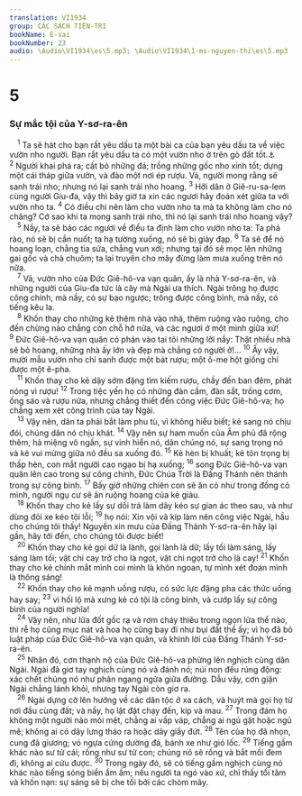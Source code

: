 ```yaml
---
translation: VI1934
group: CÁC SÁCH TIÊN-TRI
bookName: Ê-sai 
bookNumber: 23
audio: \Audio\VI1934\es\5.mp3; \Audio\VI1934\1-ms-nguyen-thi\es\5.mp3
---
```


<div class="title"><h1>5</h1><h3>Sự mắc tội của Y-sơ-ra-ên</h3></div>
<span class="verse es_5_1"> <sup>1</sup> Ta sẽ hát cho bạn rất yêu dấu ta một bài ca của bạn yêu dấu ta về việc vườn nho người. Bạn rất yêu dấu ta có một vườn nho ở trên gò đất tốt.<a data-toggle="tooltip" data-placement="bottom" title="Mat 21:33; Mac 12:1; Lu 20:9">⚓</a></span>
<span class="verse es_5_2"><sup>2</sup> Người khai phá ra; cất bỏ những đá; trồng những gốc nho xinh tốt; dựng một cái tháp giữa vườn, và đào một nơi ép rượu. Vả, người mong rằng sẽ sanh trái nho; nhưng nó lại sanh trái nho hoang. </span>
<span class="verse es_5_3"><sup>3</sup> Hỡi dân ở Giê-ru-sa-lem cùng người Giu-đa, vậy thì bây giờ ta xin các ngươi hãy đoán xét giữa ta với vườn nho ta. </span>
<span class="verse es_5_4"><sup>4</sup> Có điều chi nên làm cho vườn nho ta mà ta không làm cho nó chăng? Cớ sao khi ta mong sanh trái nho, thì nó lại sanh trái nho hoang vậy? <br/></span>
<span class="verse es_5_5"> <sup>5</sup> Nầy, ta sẽ bảo các ngươi về điều ta định làm cho vườn nho ta: Ta phá rào, nó sẽ bị cắn nuốt; ta hạ tường xuống, nó sẽ bị giày đạp. </span>
<span class="verse es_5_6"><sup>6</sup> Ta sẽ để nó hoang loạn, chẳng tỉa sửa, chẳng vun xới; nhưng tại đó sẽ mọc lên những gai gốc và chà chuôm; ta lại truyền cho mây đừng làm mưa xuống trên nó nữa. <br/></span>
<span class="verse es_5_7"> <sup>7</sup> Vả, vườn nho của Đức Giê-hô-va vạn quân, ấy là nhà Y-sơ-ra-ên, và những người của Giu-đa tức là cây mà Ngài ưa thích. Ngài trông họ được công chính, mà nầy, có sự bạo ngược; trông được công bình, mà nầy, có tiếng kêu la. <br/></span>
<span class="verse es_5_8"> <sup>8</sup> Khốn thay cho những kẻ thêm nhà vào nhà, thêm ruộng vào ruộng, cho đến chừng nào chẳng còn chỗ hở nữa, và các ngươi ở một mình giữa xứ! </span>
<span class="verse es_5_9"><sup>9</sup> Đức Giê-hô-va vạn quân có phán vào tai tôi những lời nầy: Thật nhiều nhà sẽ bỏ hoang, những nhà ấy lớn và đẹp mà chẳng có người ở!… </span>
<span class="verse es_5_10"><sup>10</sup> Ấy vậy, mười mẫu vườn nho chỉ sanh được một bát rượu; một ô-me hột giống chỉ được một ê-pha. <br/></span>
<span class="verse es_5_11"> <sup>11</sup> Khốn thay cho kẻ dậy sớm đặng tìm kiếm rượu, chầy đến ban đêm, phát nóng vì rượu! </span>
<span class="verse es_5_12"><sup>12</sup> Trong tiệc yến họ có những đàn cầm, đàn sắt, trống cơm, ống sáo và rượu nữa, nhưng chẳng thiết đến công việc Đức Giê-hô-va; họ chẳng xem xét công trình của tay Ngài. <br/></span>
<span class="verse es_5_13"> <sup>13</sup> Vậy nên, dân ta phải bắt làm phu tù, vì không hiểu biết; kẻ sang nó chịu đói, chúng dân nó chịu khát. </span>
<span class="verse es_5_14"><sup>14</sup> Vậy nên sự ham muốn của Âm phủ đã rộng thêm, hả miệng vô ngần, sự vinh hiển nó, dân chúng nó, sự sang trọng nó và kẻ vui mừng giữa nó đều sa xuống đó. </span>
<span class="verse es_5_15"><sup>15</sup> Kẻ hèn bị khuất; kẻ tôn trọng bị thấp hèn, con mắt người cao ngạo bị hạ xuống; </span>
<span class="verse es_5_16"><sup>16</sup> song Đức Giê-hô-va vạn quân lên cao trong sự công chính, Đức Chúa Trời là Đấng Thánh nên thánh trong sự công bình. </span>
<span class="verse es_5_17"><sup>17</sup> Bấy giờ những chiên con sẽ ăn cỏ như trong đồng cỏ mình, người ngụ cư sẽ ăn ruộng hoang của kẻ giàu. <br/></span>
<span class="verse es_5_18"> <sup>18</sup> Khốn thay cho kẻ lấy sự dối trá làm dây kéo sự gian ác theo sau, và như dùng đỏi xe kéo tội lỗi; </span>
<span class="verse es_5_19"><sup>19</sup> họ nói: Xin vội vã kíp làm nên công việc Ngài, hầu cho chúng tôi thấy! Nguyền xin mưu của Đấng Thánh Y-sơ-ra-ên hãy lại gần, hãy tới đến, cho chúng tôi được biết! <br/></span>
<span class="verse es_5_20"> <sup>20</sup> Khốn thay cho kẻ gọi dữ là lành, gọi lành là dữ; lấy tối làm sáng, lấy sáng làm tối; vật chi cay trở cho là ngọt, vật chi ngọt trở cho là cay! </span>
<span class="verse es_5_21"><sup>21</sup> Khốn thay cho kẻ chính mắt mình coi mình là khôn ngoan, tự mình xét đoán mình là thông sáng! <br/></span>
<span class="verse es_5_22"> <sup>22</sup> Khốn thay cho kẻ mạnh uống rượu, có sức lực đặng pha các thức uống hay say; </span>
<span class="verse es_5_23"><sup>23</sup> vì hối lộ mà xưng kẻ có tội là công bình, và cướp lấy sự công bình của người nghĩa! <br/></span>
<span class="verse es_5_24"> <sup>24</sup> Vậy nên, như lửa đốt gốc rạ và rơm cháy thiêu trong ngọn lửa thể nào, thì rễ họ cũng mục nát và hoa họ cũng bay đi như bụi đất thể ấy; vì họ đã bỏ luật pháp của Đức Giê-hô-va vạn quân, và khinh lời của Đấng Thánh Y-sơ-ra-ên. <br/></span>
<span class="verse es_5_25"> <sup>25</sup> Nhân đó, cơn thạnh nộ của Đức Giê-hô-va phừng lên nghịch cùng dân Ngài. Ngài đã giơ tay nghịch cùng nó và đánh nó; núi non đều rúng động: xác chết chúng nó như phân ngang ngửa giữa đường. Dẫu vậy, cơn giận Ngài chẳng lánh khỏi, nhưng tay Ngài còn giơ ra. <br/></span>
<span class="verse es_5_26"> <sup>26</sup> Ngài dựng cờ lên hướng về các dân tộc ở xa cách, và huýt mà gọi họ từ nơi đầu cùng đất; và nầy, họ lật đật chạy đến, kíp và mau. </span>
<span class="verse es_5_27"><sup>27</sup> Trong đám họ không một người nào mỏi mệt, chẳng ai vấp váp, chẳng ai ngủ gật hoặc ngủ mê; không ai có dây lưng tháo ra hoặc dây giầy đứt. </span>
<span class="verse es_5_28"><sup>28</sup> Tên của họ đã nhọn, cung đã giương; vó ngựa cứng dường đá, bánh xe như gió lốc. </span>
<span class="verse es_5_29"><sup>29</sup> Tiếng gầm khác nào sư tử cái; rống như sư tử con; chúng nó sẽ rống và bắt mồi đem đi, không ai cứu được. </span>
<span class="verse es_5_30"><sup>30</sup> Trong ngày đó, sẽ có tiếng gầm nghịch cùng nó khác nào tiếng sóng biển ầm ầm; nếu người ta ngó vào xứ, chỉ thấy tối tăm và khốn nạn: sự sáng sẽ bị che tối bởi các chòm mây. <br/></span>

